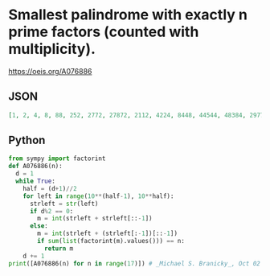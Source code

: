 # Smallest palindrome with exactly n prime factors \(counted with multiplicity\)\.
https://oeis.org/A076886
## JSON
```JSON
[1, 2, 4, 8, 88, 252, 2772, 27872, 2112, 4224, 8448, 44544, 48384, 2977792, 27011072, 405504, 4091904, 441606144, 405909504, 886898688, 677707776, 4285005824, 276486684672, 21128282112, 633498894336, 2701312131072, 6739855589376, 29142024192, 65892155129856]
```
## Python
```Python
from sympy import factorint
def A076886(n):
  d = 1
  while True:
    half = (d+1)//2
    for left in range(10**(half-1), 10**half):
      strleft = str(left)
      if d%2 == 0:
        m = int(strleft + strleft[::-1])
      else:
        m = int(strleft + (strleft[:-1])[::-1])
        if sum(list(factorint(m).values())) == n:
          return m
    d += 1
print([A076886(n) for n in range(17)]) # _Michael S. Branicky_, Oct 02 2020
```
